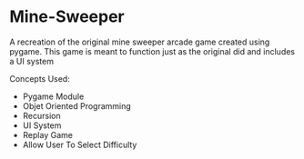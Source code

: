 # Mine-Sweeper
A recreation of the original mine sweeper arcade game created using pygame. This game is meant to function just as the original did and includes a UI system

Concepts Used:
- Pygame Module
- Objet Oriented Programming
- Recursion
- UI System
- Replay Game
- Allow User To Select Difficulty
